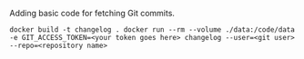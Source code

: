 Adding basic code for fetching Git commits.

`
docker build -t changelog .
docker run --rm --volume ./data:/code/data -e GIT_ACCESS_TOKEN=<your token goes here> changelog --user=<git user> --repo=<repository name>
`
